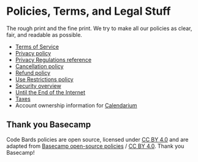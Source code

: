 # Policies, Terms, and Legal Stuff
The rough print and the fine print. We try to make all our policies as clear, fair, and readable as possible.

* [Terms of Service](terms/index.md)
* [Privacy policy](privacy/index.md)
* [Privacy Regulations reference](privacy/regulations/index.md)
* [Cancellation policy](cancellation/index.md)
* [Refund policy](refund/index.md)
* [Use Restrictions policy](abuse/index.md)
* [Security overview](security/index.md)
* [Until the End of the Internet](until-the-end-of-the-internet/index.md)
* [Taxes](taxes/index.md)
* Account ownership information for [Calendarium](ownership-calendarium/index.md)

## Thank you Basecamp
Code Bards policies are open source, licensed under [CC BY 4.0](https://creativecommons.org/licenses/by/4.0/) and are adapted from [Basecamp open-source policies](https://github.com/basecamp/policies) / [CC BY 4.0](https://creativecommons.org/licenses/by/4.0/). Thank you Basecamp!